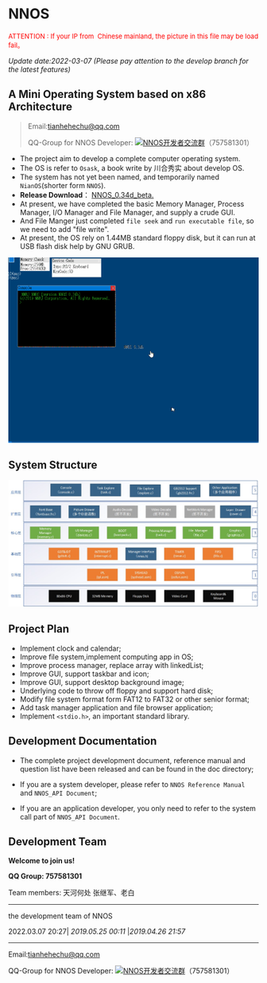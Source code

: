 # NNOS     

<font size=2 color=red>ATTENTION : If your IP from  Chinese mainland, the picture in this file may be load fail。</font>     

*Update date:2022-03-07* *(Please pay attention to the develop branch for the latest features)*

## A Mini Operating System based on x86 Architecture

> Email:tianhehechu@qq.com  
>
> <span id="NNOS开发者交流群">QQ-Group for NNOS Developer: <a target="_blank" href="//shang.qq.com/wpa/qunwpa?idkey=a0e8dd73153e233040a0cb4ea45172596f6e2237a629aa174741de79a631a456"><img border="0" src="//pub.idqqimg.com/wpa/images/group.png" alt="NNOS开发者交流群" title="NNOS开发者交流群"></a></span>（757581301）

- The project aim to develop a complete computer operating system. 
- The OS is refer to `Osask`, a book write by 川合秀实 about develop OS. 
- The system has not yet been named, and temporarily named `NianOS`(shorter form `NNOS`).  
- **Release Download**： [NNOS_0.34d_beta.](https://raw.githubusercontent.com/nnrj/nnos/master/beta/NNOS_0.34d_beta.zip) 
- At present, we have completed the basic Memory Manager, Process Manager, I/O Manager and File Manager, and supply a crude GUI. 
- And File Manger just completed `file seek` and `run executable file`, so we need to add "file write". 
- At present, the OS rely on 1.44MB standard floppy disk, but it can run at USB flash disk help by GNU GRUB.  

 ![Image text](https://github.com/nnrj/nnos/blob/master/doc/img/NNOS_0.34b.gif) 

## System Structure

![Image text](https://github.com/nnrj/nnos/blob/master/doc/img/NNOS_Framework.jpg)  

## Project Plan

- Implement clock and calendar;
- Improve file system,implement computing app in OS;
- Improve process manager, replace array with linkedList;
- Improve GUI, support taskbar and icon;
- Improve GUI, support desktop background image; 
- Underlying code to throw off floppy and support hard disk;
- Modify file system format form FAT12 to FAT32 or other senior format;
- Add task manager application and file browser application;
- Implement `<stdio.h>`, an important standard library.

## Development Documentation

- The complete project development document, reference manual and question list have been released and can be found in the doc directory;

- If you are a system developer, please refer to `NNOS Reference Manual` and `NNOS_API Document`;

- If you are an application developer, you only need to refer to the system call part of `NNOS_API Document`.

## Development Team

**Welcome to join us!**

**QQ Group: 757581301**

Team members: 天河何处 张继军、老白

***

the development team of NNOS

2022.03.07 20:27| *2019.05.25 00:11* |*2019.04.26 21:57*

***

Email:tianhehechu@qq.com  

<span id="NNOS开发者交流群">QQ-Group for NNOS Developer: <a target="_blank" href="//shang.qq.com/wpa/qunwpa?idkey=a0e8dd73153e233040a0cb4ea45172596f6e2237a629aa174741de79a631a456"><img border="0" src="//pub.idqqimg.com/wpa/images/group.png" alt="NNOS开发者交流群" title="NNOS开发者交流群"></a></span>（757581301）

